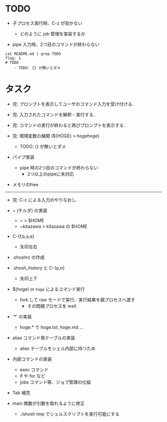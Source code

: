 # TODO

- 子プロセス実行時、C-z が効かない
  - どのように job 管理を実装するか

- pipe 入力時、2つ目のコマンドが終わらない

```
cat README.md | grep TODO
flag: 1
# TODO
    - TODO: {} が無いとダメ
```

# タスク

- 完: プロンプトを表示してユーザのコマンド入力を受け付ける．

- 完: 入力されたコマンドを解釈・実行する．

- 完: コマンドの実行が終わると再びプロンプトを表示する．

- 完: 環境変数の展開 (${HOGE} > hogehoge)
    - TODO: {} が無いとダメ

- パイプ実装
  - pipe 時の2つ目のコマンドが終わらない
    - 2つ以上のpipeに未対応

- メモリのfree

---

- 完: C-c による入力のやりなおし

- ~ (チルダ) の実装
  - ~ > $HOME
  - ~kitazawa > kitazawa の $HOME

- C-{f,b,a,e}
  - 矢印左右

- .shoshrc の作成

- .shosh_history と C-{p,n}
  -  矢印上下

- $(hoge) or `hoge` によるコマンド実行
    - fork して raw モードで実行、実行結果を親プロセスへ渡す
      - その間親プロセスを wait

- '*' の実装
  - hoge.* で hoge.txt, hoge.md ...

- alias コマンド用テーブルの実装
  - alias テーブルをシェル内部に持つため

- 内部コマンドの実装
  - exec コマンド
  - if や for など
  - jobs コマンド等、ジョブ管理の仕組

- Tab 補完

- main 関数が引数を取れるように修正
  - ./shosh tmp でシェルスクリプトを実行可能にする
